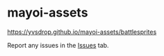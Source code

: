 # mayoi-assets
https://yvsdrop.github.io/mayoi-assets/battlesprites

Report any issues in the [Issues](https://github.com/yvsdrop/mayoi-assets/issues) tab.